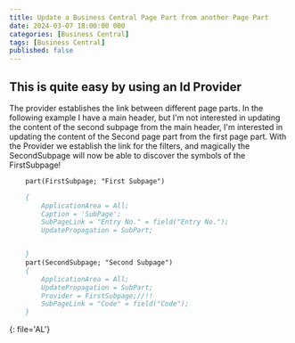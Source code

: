 ```yaml
---
title: Update a Business Central Page Part from another Page Part
date: 2024-03-07 18:00:00 000
categories: [Business Central]
tags: [Business Central]
published: false
---
```


## This is quite easy by using an Id Provider
The provider establishes the link between different page parts. In the following example I have a main header, but I'm not interested in updating the content of the second subpage from the main header, I'm interested in updating the content of the Second page part from the first page part. With the Provider we establish the link for the filters, and magically the SecondSubpage will now be able to discover the symbols of the FirstSubpage!

```pascal
    part(FirstSubpage; "First Subpage")

    {
        ApplicationArea = All;
        Caption = 'SubPage';
        SubPageLink = "Entry No." = field("Entry No.");
        UpdatePropagation = SubPart;


    }
    part(SecondSubpage; "Second Subpage")
    {
        ApplicationArea = All;
        UpdatePropagation = SubPart;
        Provider = FirstSubpage;//!! 
        SubPageLink = "Code" = field("Code");
    }
```
{: file='AL'}